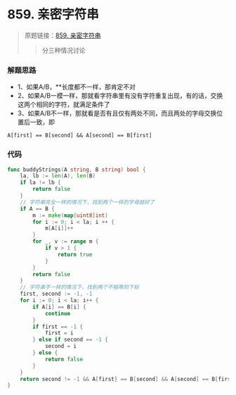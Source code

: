 # 859. 亲密字符串
> 原题链接：[859. 亲密字符串](https://leetcode-cn.com/problems/buddy-strings/)
>> 分三种情况讨论

### 解题思路
* 1、如果A/B，**长度都不一样，那肯定不对
* 2、如果A/B一模一样，那就看字符串里有没有字符重复出现，有的话，交换这两个相同的字符，就满足条件了
* 3、如果A/B不一样，那就看是否有且仅有两处不同，而且两处的字母交换位置后一致，即
```
A[first] == B[second] && A[second] == B[first]
```

### 代码
```go
func buddyStrings(A string, B string) bool {
	la, lb := len(A), len(B)
	if la != lb {
		return false
	}
	// 字符串完全一样的情况下，找到两个一样的字母就好了
	if A == B {
		m := make(map[uint8]int)
		for i := 0; i < la; i ++ {
			m[A[i]]++
		}
		for _, v := range m {
			if v > 1 {
				return true
			}
		}
		return false
	}
	// 字符串不一样的情况下，找到两个不相等的下标
	first, second := -1, -1
	for i := 0; i < la; i++ {
		if A[i] == B[i] {
			continue
		}
		if first == -1 {
			first = i
		} else if second == -1 {
			second = i
		} else {
			return false
		}
	}
	return second != -1 && A[first] == B[second] && A[second] == B[first]
}
```
